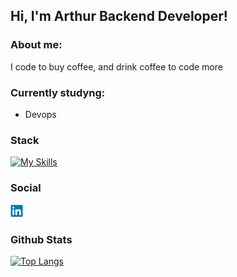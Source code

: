 ## Hi, I'm Arthur Backend Developer!


### About me:

I code to buy coffee, and drink coffee to code more

### Currently studyng:

* Devops

### Stack

 [![My Skills](https://skillicons.dev/icons?i=flask,fastapi,django,python,selenium,redis,html,css,javascript,postgres,docker&perline=3)](https://skillicons.dev)
 
 ### Social 
 
<a style="display: block;" href = "https://www.linkedin.com/in/arthur-bittencourt/"> <img width="4%" src="https://raw.githubusercontent.com/devicons/devicon/master/icons/linkedin/linkedin-original.svg"></a>

### Github Stats

[![Top Langs](https://github-readme-stats.vercel.app/api/top-langs/?username=ArthurBitt&layout=compact&theme=onedark&hide=makefile,procfile,dockerfile)](https://github.com/ArthurBitt)





 



